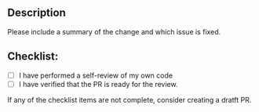 ## Description

Please include a summary of the change and which issue is fixed.

## Checklist:
- [ ] I have performed a self-review of my own code
- [ ] I have verified that the PR is ready for the review.

If any of the checklist items are not complete, consider creating a dratft PR.
